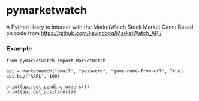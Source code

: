 # pymarketwatch
A Python libary to interact with the MarketWatch Stock Market Game
Based on code from https://github.com/kevindong/MarketWatch_API/

### Example
```
from pymarketwatch import MarketWatch

api = MarketWatch("email", "password", "game-name-from-url", True)
api.buy("AAPL", 100)

print(api.get_pending_orders())
print(api.get_positions())

```
